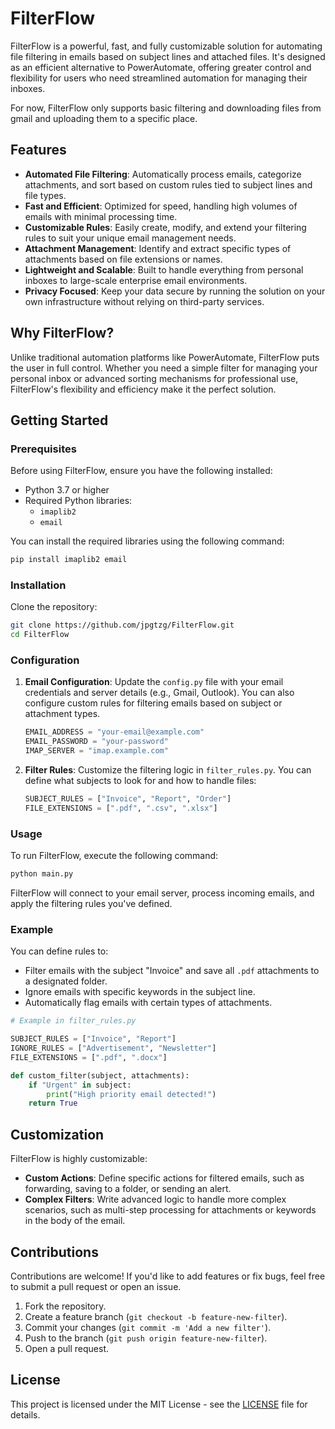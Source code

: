 # FilterFlow

FilterFlow is a powerful, fast, and fully customizable solution for automating file filtering in emails based on subject lines and attached files. It's designed as an efficient alternative to PowerAutomate, offering greater control and flexibility for users who need streamlined automation for managing their inboxes.

For now, FilterFlow only supports basic filtering and downloading files from gmail and uploading them to a specific place.

## Features

- **Automated File Filtering**: Automatically process emails, categorize attachments, and sort based on custom rules tied to subject lines and file types.
- **Fast and Efficient**: Optimized for speed, handling high volumes of emails with minimal processing time.
- **Customizable Rules**: Easily create, modify, and extend your filtering rules to suit your unique email management needs.
- **Attachment Management**: Identify and extract specific types of attachments based on file extensions or names.
- **Lightweight and Scalable**: Built to handle everything from personal inboxes to large-scale enterprise email environments.
- **Privacy Focused**: Keep your data secure by running the solution on your own infrastructure without relying on third-party services.

## Why FilterFlow?

Unlike traditional automation platforms like PowerAutomate, FilterFlow puts the user in full control. Whether you need a simple filter for managing your personal inbox or advanced sorting mechanisms for professional use, FilterFlow's flexibility and efficiency make it the perfect solution.

## Getting Started

### Prerequisites

Before using FilterFlow, ensure you have the following installed:

- Python 3.7 or higher
- Required Python libraries:
  - `imaplib2`
  - `email`

You can install the required libraries using the following command:

```bash
pip install imaplib2 email
```

### Installation

Clone the repository:

```bash
git clone https://github.com/jpgtzg/FilterFlow.git
cd FilterFlow
```

### Configuration

1. **Email Configuration**: Update the `config.py` file with your email credentials and server details (e.g., Gmail, Outlook). You can also configure custom rules for filtering emails based on subject or attachment types.
   
   ```python
   EMAIL_ADDRESS = "your-email@example.com"
   EMAIL_PASSWORD = "your-password"
   IMAP_SERVER = "imap.example.com"
   ```

2. **Filter Rules**: Customize the filtering logic in `filter_rules.py`. You can define what subjects to look for and how to handle files:

   ```python
   SUBJECT_RULES = ["Invoice", "Report", "Order"]
   FILE_EXTENSIONS = [".pdf", ".csv", ".xlsx"]
   ```

### Usage

To run FilterFlow, execute the following command:

```bash
python main.py
```

FilterFlow will connect to your email server, process incoming emails, and apply the filtering rules you've defined.

### Example

You can define rules to:
- Filter emails with the subject "Invoice" and save all `.pdf` attachments to a designated folder.
- Ignore emails with specific keywords in the subject line.
- Automatically flag emails with certain types of attachments.

```python
# Example in filter_rules.py

SUBJECT_RULES = ["Invoice", "Report"]
IGNORE_RULES = ["Advertisement", "Newsletter"]
FILE_EXTENSIONS = [".pdf", ".docx"]

def custom_filter(subject, attachments):
    if "Urgent" in subject:
        print("High priority email detected!")
    return True
```

## Customization

FilterFlow is highly customizable:
- **Custom Actions**: Define specific actions for filtered emails, such as forwarding, saving to a folder, or sending an alert.
- **Complex Filters**: Write advanced logic to handle more complex scenarios, such as multi-step processing for attachments or keywords in the body of the email.

## Contributions

Contributions are welcome! If you'd like to add features or fix bugs, feel free to submit a pull request or open an issue.

1. Fork the repository.
2. Create a feature branch (`git checkout -b feature-new-filter`).
3. Commit your changes (`git commit -m 'Add a new filter'`).
4. Push to the branch (`git push origin feature-new-filter`).
5. Open a pull request.

## License

This project is licensed under the MIT License - see the [LICENSE](LICENSE) file for details.
